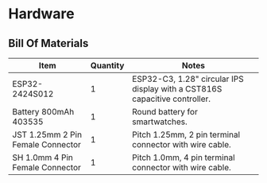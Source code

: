 # Hardware

## Bill Of Materials

| Item                                    | Quantity | Notes                                                                     |
| --------------------------------------- | -------- | ------------------------------------------------------------------------- |
| ESP32-2424S012                          | 1        | ESP32-C3, 1.28" circular IPS display with a CST816S capacitive controller.|
| Battery 800mAh 403535                   | 1        | Round battery for smartwatches.                                           | 
| JST 1.25mm 2 Pin Female Connector       | 1        | Pitch 1.25mm, 2 pin terminal connector with wire cable.                   |
| SH 1.0mm 4 Pin Female Connector         | 1        | Pitch 1.0mm, 4 pin terminal connector with wire cable.                    |
